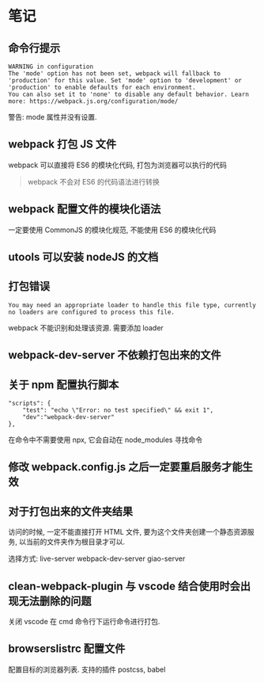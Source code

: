 # 笔记

## 命令行提示
```
WARNING in configuration
The 'mode' option has not been set, webpack will fallback to 'production' for this value. Set 'mode' option to 'development' or 'production' to enable defaults for each environment.
You can also set it to 'none' to disable any default behavior. Learn more: https://webpack.js.org/configuration/mode/
```
警告: mode 属性并没有设置.

## webpack 打包 JS 文件
webpack 可以直接将 ES6 的模块化代码, 打包为浏览器可以执行的代码
> webpack 不会对 ES6 的代码语法进行转换

## webpack 配置文件的模块化语法
一定要使用 CommonJS 的模块化规范, 不能使用 ES6 的模块化代码

## utools 可以安装 nodeJS 的文档

## 打包错误
```
You may need an appropriate loader to handle this file type, currently no loaders are configured to process this file.
```
webpack 不能识别和处理该资源. 需要添加 loader

## webpack-dev-server 不依赖打包出来的文件

## 关于 npm 配置执行脚本
```
"scripts": {
    "test": "echo \"Error: no test specified\" && exit 1",
    "dev":"webpack-dev-server"
},
```
在命令中不需要使用 npx, 它会自动在 node_modules 寻找命令

## 修改 webpack.config.js 之后一定要重启服务才能生效

## 对于打包出来的文件夹结果
访问的时候, 一定不能直接打开 HTML 文件, 要为这个文件夹创建一个静态资源服务, 以当前的文件夹作为根目录才可以.

选择方式: live-server  webpack-dev-server  giao-server

## clean-webpack-plugin 与 vscode 结合使用时会出现无法删除的问题
关闭 vscode 在 cmd 命令行下运行命令进行打包.

## browserslistrc 配置文件
配置目标的浏览器列表. 支持的插件 postcss, babel

